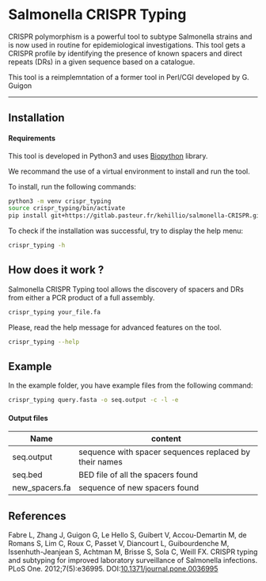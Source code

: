 # Salmonella CRISPR Typing

CRISPR polymorphism is a powerful tool to subtype Salmonella strains and is now used in routine for epidemiological investigations.
This tool gets a CRISPR profile by identifying the presence of known spacers and direct repeats (DRs) in a given sequence based on a catalogue.

This tool is a reimplemntation of a former tool in Perl/CGI developed by G. Guigon

-------------------------

## Installation

#### Requirements

This tool is developed in Python3 and uses [Biopython](http://biopython.org/) library.

We recommand the use of a virtual environment to install and run the tool.

To install, run the following commands:

```bash
python3 -m venv crispr_typing
source crispr_typing/bin/activate
pip install git+https://gitlab.pasteur.fr/kehillio/salmonella-CRISPR.git 
```

To check if the installation was successful, try to display the help menu:

```bash
crispr_typing -h
```

## How does it work ?

Salmonella CRISPR Typing tool allows the discovery of spacers and DRs from either a PCR product of a full assembly.


```bash
crispr_typing your_file.fa
```

Please, read the help message for advanced features on the tool.

```bash
crispr_typing --help
```

## Example

In the example folder, you have example files from the following command:

```bash
crispr_typing query.fasta -o seq.output -c -l -e
```

#### Output files

Name | content |
---- | ------- |
seq.output | sequence with spacer sequences replaced by their names |
seq.bed | BED file of all the spacers found |
new_spacers.fa | sequence of new spacers found |


## References

Fabre L, Zhang J, Guigon G, Le Hello S, Guibert V, Accou-Demartin M, de Romans S, Lim C, Roux C, Passet V, Diancourt L, Guibourdenche M, Issenhuth-Jeanjean S, Achtman M, Brisse S, Sola C, Weill FX. CRISPR typing and subtyping for improved laboratory surveillance of Salmonella infections. PLoS One. 2012;7(5):e36995. DOI:[10.1371/journal.pone.0036995](http://doi.org/10.1371/journal.pone.0036995)
